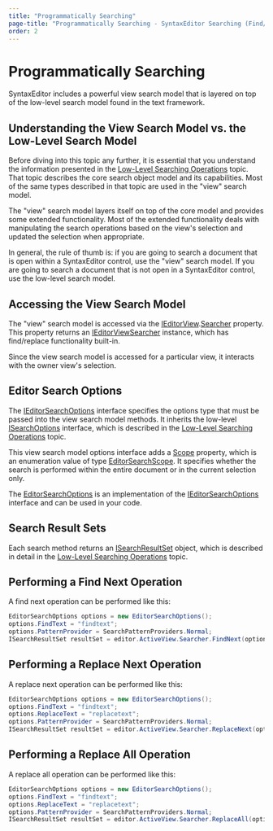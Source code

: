 ```yaml
---
title: "Programmatically Searching"
page-title: "Programmatically Searching - SyntaxEditor Searching (Find/Replace) Features"
order: 2
---
```

# Programmatically Searching

SyntaxEditor includes a powerful view search model that is layered on top of the low-level search model found in the text framework.

## Understanding the View Search Model vs. the Low-Level Search Model

Before diving into this topic any further, it is essential that you understand the information presented in the [Low-Level Searching Operations](../../text-parsing/advanced-text/searching.md) topic.  That topic describes the core search object model and its capabilities.  Most of the same types described in that topic are used in the "view" search model.

The "view" search model layers itself on top of the core model and provides some extended functionality.  Most of the extended functionality deals with manipulating the search operations based on the view's selection and updated the selection when appropriate.

In general, the rule of thumb is: if you are going to search a document that is open within a SyntaxEditor control, use the "view" search model.  If you are going to search a document that is not open in a SyntaxEditor control, use the low-level search model.

## Accessing the View Search Model

The "view" search model is accessed via the [IEditorView](xref:ActiproSoftware.Windows.Controls.SyntaxEditor.IEditorView).[Searcher](xref:ActiproSoftware.Windows.Controls.SyntaxEditor.IEditorView.Searcher) property.  This property returns an [IEditorViewSearcher](xref:ActiproSoftware.Windows.Controls.SyntaxEditor.IEditorViewSearcher) instance, which has find/replace functionality built-in.

Since the view search model is accessed for a particular view, it interacts with the owner view's selection.

## Editor Search Options

The [IEditorSearchOptions](xref:ActiproSoftware.Windows.Controls.SyntaxEditor.IEditorSearchOptions) interface specifies the options type that must be passed into the view search model methods.  It inherits the low-level [ISearchOptions](xref:ActiproSoftware.Text.Searching.ISearchOptions) interface, which is described in the [Low-Level Searching Operations](../../text-parsing/advanced-text/searching.md) topic.

This view search model options interface adds a [Scope](xref:ActiproSoftware.Windows.Controls.SyntaxEditor.IEditorSearchOptions.Scope) property, which is an enumeration value of type [EditorSearchScope](xref:ActiproSoftware.Windows.Controls.SyntaxEditor.EditorSearchScope).  It specifies whether the search is performed within the entire document or in the current selection only.

The [EditorSearchOptions](xref:ActiproSoftware.Windows.Controls.SyntaxEditor.Implementation.EditorSearchOptions) is an implementation of the [IEditorSearchOptions](xref:ActiproSoftware.Windows.Controls.SyntaxEditor.IEditorSearchOptions) interface and can be used in your code.

## Search Result Sets

Each search method returns an [ISearchResultSet](xref:ActiproSoftware.Text.Searching.ISearchResultSet) object, which is described in detail in the [Low-Level Searching Operations](../../text-parsing/advanced-text/searching.md) topic.

## Performing a Find Next Operation

A find next operation can be performed like this:

```csharp
EditorSearchOptions options = new EditorSearchOptions();
options.FindText = "findtext";
options.PatternProvider = SearchPatternProviders.Normal;
ISearchResultSet resultSet = editor.ActiveView.Searcher.FindNext(options);
```

## Performing a Replace Next Operation

A replace next operation can be performed like this:

```csharp
EditorSearchOptions options = new EditorSearchOptions();
options.FindText = "findtext";
options.ReplaceText = "replacetext";
options.PatternProvider = SearchPatternProviders.Normal;
ISearchResultSet resultSet = editor.ActiveView.Searcher.ReplaceNext(options);
```

## Performing a Replace All Operation

A replace all operation can be performed like this:

```csharp
EditorSearchOptions options = new EditorSearchOptions();
options.FindText = "findtext";
options.ReplaceText = "replacetext";
options.PatternProvider = SearchPatternProviders.Normal;
ISearchResultSet resultSet = editor.ActiveView.Searcher.ReplaceAll(options);
```
